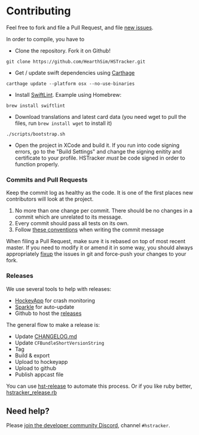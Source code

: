 # Contributing

Feel free to fork and file a Pull Request, and file [new issues](https://github.com/HearthSim/HSTracker/issues).

In order to compile, you have to

- Clone the repository.  Fork it on Github!

```
git clone https://github.com/HearthSim/HSTracker.git
```

- Get / update swift dependencies using [Carthage](https://github.com/Carthage/Carthage/blob/master/README.md#installing-carthage)

```
carthage update --platform osx --no-use-binaries
```

- Install [SwiftLint](https://github.com/realm/SwiftLint/blob/master/README.md#installation). Example using Homebrew:

```
brew install swiftlint
```
- Download translations and latest card data (you need wget to pull the files, run `brew install wget` to install it)
```
./scripts/bootstrap.sh
```

- Open the project in XCode and build it.
  If you run into code signing errors, go to the "Build Settings" and change the signing enitity and certificate to your profile.
  HSTracker _must_ be code signed in order to function properly.

### Commits and Pull Requests

Keep the commit log as healthy as the code. It is one of the first places new contributors will look at the project.

1. No more than one change per commit. There should be no changes in a commit which are unrelated to its message.
2. Every commit should pass all tests on its own.
3. Follow [these conventions](http://chris.beams.io/posts/git-commit/) when writing the commit message

When filing a Pull Request, make sure it is rebased on top of most recent master.
If you need to modify it or amend it in some way, you should always appropriately
[fixup](https://help.github.com/articles/about-git-rebase/) the issues in git and force-push your changes to your fork.

### Releases

We use several tools to help with releases:

* [HockeyApp](https://hockeyapp.net/) for crash monitoring
* [Sparkle](https://sparkle-project.org) for auto-update
* Github to host the [releases](https://github.com/HearthSim/HSTracker/releases)

The general flow to make a release is:

* Update [CHANGELOG.md](Changelog.md)
* Update `CFBundleShortVersionString`
* Tag 
* Build & export
* Upload to hockeyapp
* Upload to github
* Publish appcast file

You can use [hst-release](https://github.com/martinbonnin/hst-release) to automate this process. 
Or if you like ruby better, [hstracker_release.rb](scripts/hstracker_release.rb)

## Need help?

Please [join the developer community Discord](https://discord.gg/hearthsim-devs), channel `#hstracker`.
